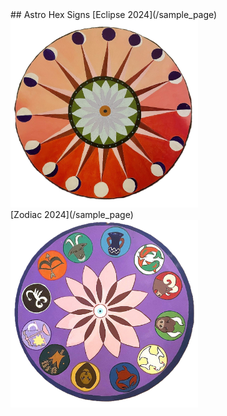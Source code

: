 
<head>
<link rel="stylesheet" href="css/styles.css">
</head>
## Astro Hex Signs
[Eclipse 2024](/sample_page)<br>
<img src="images/sun hex600.png" style="width: 300px; height: 300px;"/>
<br>
[Zodiac 2024](/sample_page)<br>
<img src="images/hex astro600.png" style="width: 300px; height: 300px;"/>
